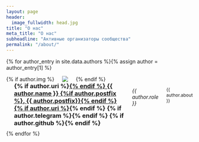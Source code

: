 ```yaml
---
layout: page
header:
  image_fullwidth: head.jpg
title: "О нас"
meta_title: "О нас"
subheadline: "Активные организаторы сообщества"
permalink: "/about/"
---
```


{% for author_entry in site.data.authors %}{% assign author = author_entry[1] %}
<a name="{{ author_entry[0] }}"/>
<div class="row" style="margin-bottom: 10px">
  <div class="columns small-4">
    {% if author.img %}
    <img src="/images/users/{{ author.img }}"/>
    {% endif %}
  </div>
  <div class="columns small-8">
    <h3 style="margin:0px">
    {% if author.uri %}<a href="{{ author.uri }}">{% endif %}
    {{ author.name }}
    {%if author.postfix %}, {{ author.postfix}}{% endif %}
    {% if author.uri %}</a>{% endif %}
    {% if author.telegram %}<a href="http://t.me/{{ author.telegram }}" class="icon-paper-plane"></a>{% endif %}
    {% if author.github %}<a href="http://github.com/{{ author.github }}" class="icon-github"></a>{% endif %}
    </h3>
    <p><i>{{ author.role }}</i></p>
    <p style="font-size: 12px">{{ author.about }}</p>
  </div>
</div>
{% endfor %}
